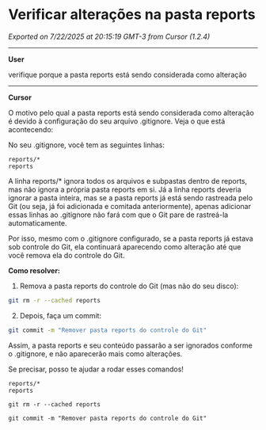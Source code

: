 # Verificar alterações na pasta reports
_Exported on 7/22/2025 at 20:15:19 GMT-3 from Cursor (1.2.4)_

---

**User**

verifique porque a pasta reports está sendo considerada como alteração

---

**Cursor**

O motivo pelo qual a pasta reports está sendo considerada como alteração é devido à configuração do seu arquivo .gitignore. Veja o que está acontecendo:

No seu .gitignore, você tem as seguintes linhas:

```
reports/*
reports
```

A linha reports/* ignora todos os arquivos e subpastas dentro de reports, mas não ignora a própria pasta reports em si. Já a linha reports deveria ignorar a pasta inteira, mas se a pasta reports já está sendo rastreada pelo Git (ou seja, já foi adicionada e comitada anteriormente), apenas adicionar essas linhas ao .gitignore não fará com que o Git pare de rastreá-la automaticamente.

Por isso, mesmo com o .gitignore configurado, se a pasta reports já estava sob controle do Git, ela continuará aparecendo como alteração até que você remova ela do controle do Git.

**Como resolver:**

1. Remova a pasta reports do controle do Git (mas não do seu disco):

```sh
git rm -r --cached reports
```

2. Depois, faça um commit:

```sh
git commit -m "Remover pasta reports do controle do Git"
```

Assim, a pasta reports e seu conteúdo passarão a ser ignorados conforme o .gitignore, e não aparecerão mais como alterações.

Se precisar, posso te ajudar a rodar esses comandos!

```plaintext
reports/*
reports
```

```shellscript
git rm -r --cached reports
```

```shellscript
git commit -m "Remover pasta reports do controle do Git"
```

